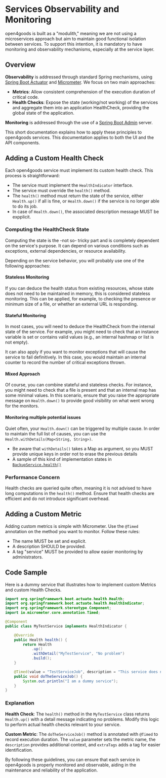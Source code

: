 
# Services Observability and Monitoring

open4goods is built as a "modulith," meaning we are not using a microservices approach but aim to maintain good functional isolation between services. To support this intention, it is mandatory to have monitoring and observability mechanisms, especially at the service layer.

## Overview

**Observability** is addressed through standard Spring mechanisms, using [Spring Boot Actuator](https://docs.spring.io/spring-boot/docs/current/reference/html/actuator.html) and [Micrometer](https://docs.micrometer.io/micrometer/reference/). We focus on two main approaches:
- **Metrics**: Allow consistent comprehension of the execution duration of critical code.
- **Health Checks**: Expose the state (working/not working) of the services and aggregate them into an application HealthCheck, providing the global state of the application.

**Monitoring** is addressed through the use of a [Spring Boot Admin](https://codecentric.github.io/spring-boot-admin/current/) server.

This short documentation explains how to apply these principles to open4goods services. This documentation applies to both the UI and the API components.


## Adding a Custom Health Check

Each open4goods service must implement its custom health check. This process is straightforward:

* The service must implement the `HealthIndicator` interface.
* The service must override the `health()` method.
* The `health()` method must return the state of the service, either `Health.up()` if all is fine, or `Health.down()` if the service is no longer able to do its job.
*  In case of `Health.down()`, the associated description message MUST be expplicit.


### Computing the HealthCheck State

Computing the state is the -not so- tricky part and is completely dependent on the service's purpose. It can depend on various conditions such as exceptions, external dependencies, or resource availability.

Depending on the service behavior, you will probably use one of the following approaches:

#### Stateless Monitoring

If you can deduce the health status from existing resources, whose state does not need to be maintained in memory, this is considered stateless monitoring. This can be applied, for example, to checking the presence or minimum size of a file, or whether an external URL is responding.

#### Stateful Monitoring

In most cases, you will need to deduce the HealthCheck from the internal state of the service. For example, you might need to check that an instance variable is set or contains valid values (e.g., an internal hashmap or list is not empty).

It can also apply if you want to monitor exceptions that will cause the service to fail definitively. In this case, you would maintain an internal counter to record the number of critical exceptions thrown.

#### Mixed Approach

Of course, you can combine stateful and stateless checks. For instance, you might need to check that a file is present and that an internal map has some minimal values. In this scenario, ensure that you raise the appropriate message on `Health.down()` to provide good visibility on what went wrong for the monitors.

#### Monitoring multiple potential issues

Quiet often, your `Health.down()` can be triggered by multiple cause. In order to maintain the full list of causes, you can use the `Health.withDetails(Map<String, String>)`.

 - Be aware that `withDetails()` takes a Map as argument, so you MUST provide unique keys in order not to erase the previous details
 -  A sample of this kind of implementation states in [`BackupService.health()`](https://github.com/open4good/open4goods/blob/main/api/src/main/java/org/open4goods/api/services/BackupService.java#L218)

### Performance Concern

Health checks are queried quite often, meaning it is not advised to have long computations in the `health()` method. Ensure that health checks are efficient and do not introduce significant overhead.

## Adding a Custom Metric

Adding custom metrics is simple with Micrometer. Use the `@Timed` annotation on the method you want to monitor. Follow these rules:

- The name MUST be set and explicit.
- A description SHOULD be provided.
- A tag "service" MUST be provided to allow easier monitoring by administrators.

## Code Sample

Here is a dummy service that illustrates how to implement custom Metrics and custom Health Checks.

```java
import org.springframework.boot.actuate.health.Health;
import org.springframework.boot.actuate.health.HealthIndicator;
import org.springframework.stereotype.Component;
import io.micrometer.core.annotation.Timed;

@Component
public class MyTestService implements HealthIndicator {

    @Override
    public Health health() {
        return Health
            .up()
            .withDetail("MyTestService", "No problem")
            .build();
    }

    @Timed(value = "TestServiceJob", description = "This service does nothing", extraTags = {"service", "test"})
    public void doTheServiceJob() {
        System.out.println("I am a dummy service");
    }
}
```
### Explanation

**Health Check**: The `health()` method in the `MyTestService` class returns `Health.up()` with a detail message indicating no problems. Modify this logic to perform actual health checks relevant to your service.

**Custom Metric**: The `doTheServiceJob()` method is annotated with `@Timed` to record execution duration. The `value` parameter sets the metric name, the `description` provides additional context, and `extraTags` adds a tag for easier identification.

By following these guidelines, you can ensure that each service in open4goods is properly monitored and observable, aiding in the maintenance and reliability of the application.
